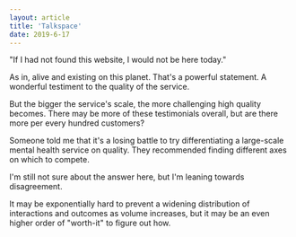 ```yaml
---
layout: article
title: 'Talkspace'
date: 2019-6-17
---
```


"If I had not found this website, I would not be here today."

As in, alive and existing on this planet. That's a powerful statement. A wonderful testiment to the quality of the service.

But the bigger the service's scale, the more challenging high quality becomes. There may be more of these testimonials overall, but are there more per every hundred customers?

Someone told me that it's a losing battle to try differentiating a large-scale mental health service on quality. They recommended finding different axes on which to compete.

I'm still not sure about the answer here, but I'm leaning towards disagreement.

It may be exponentially hard to prevent a widening distribution of interactions and outcomes as volume increases, but it may be an even higher order of "worth-it" to figure out how.
